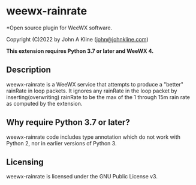 # weewx-rainrate
*Open source plugin for WeeWX software.

Copyright (C)2022 by John A Kline (john@johnkline.com)

**This extension requires Python 3.7 or later and WeeWX 4.**


## Description

weewx-rainrate is a WeeWX service that attempts to produce a
"better" rainRate in loop packets.  It ignores any rainRate in the loop packet
by inserting(overwriting) rainRate to be the max of the
1 through 15m rain rate as computed by the extension.

## Why require Python 3.7 or later?

weewx-rainrate code includes type annotation which do not work with Python 2, nor in
earlier versions of Python 3.


## Licensing

weewx-rainrate is licensed under the GNU Public License v3.
